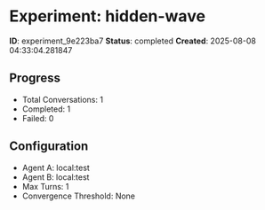 # Experiment: hidden-wave

**ID**: experiment_9e223ba7
**Status**: completed
**Created**: 2025-08-08 04:33:04.281847

## Progress

- Total Conversations: 1
- Completed: 1
- Failed: 0

## Configuration

- Agent A: local:test
- Agent B: local:test
- Max Turns: 1
- Convergence Threshold: None
